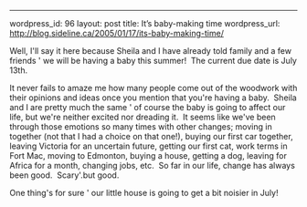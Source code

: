 --- 
wordpress_id: 96
layout: post
title: It&#8217;s baby-making time
wordpress_url: http://blog.sideline.ca/2005/01/17/its-baby-making-time/

<p>Well, I'll say it here because Sheila and I have already told family and a few friends ' we will be having a baby this summer!  The current due date is July 13th.</p>
<p>It never fails to amaze me how many people come out of the woodwork with their opinions and ideas once you mention that you're having a baby.  Sheila and I are pretty much the same ' of course the baby is going to affect our life, but we're neither excited nor dreading it.  It seems like we've been through those emotions so many times with other changes; moving in together (not that I had a choice on that one!), buying our first car together, leaving Victoria for an uncertain future, getting our first cat, work terms in Fort Mac, moving to Edmonton, buying a house, getting a dog, leaving for Africa for a month, changing jobs, etc.  So far in our life, change has always been good.  Scary'.but good.</p>
<p>One thing's for sure ' our little house is going to get a bit noisier in July!</p>
